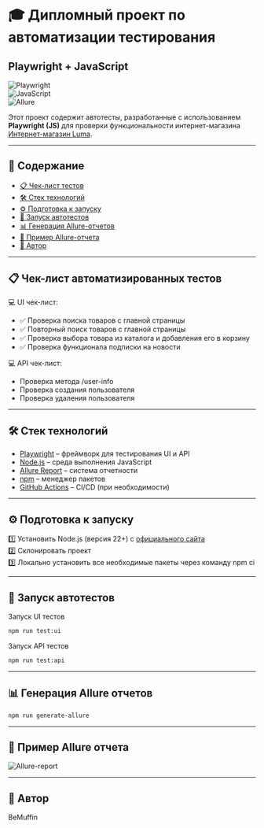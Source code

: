 # 🎓 Дипломный проект по автоматизации тестирования  
## **Playwright + JavaScript**  

![Playwright](https://img.shields.io/badge/Framework-Playwright-green)  
![JavaScript](https://img.shields.io/badge/Language-JavaScript-yellow)  
![Allure](https://img.shields.io/badge/Report-Allure-blue)  

Этот проект содержит автотесты, разработанные с использованием **Playwright (JS)** для проверки функциональности интернет-магазина [Интернет-магазин Luma](https://magento.softwaretestingboard.com/).  

---

## 📌 Содержание

- [📋 Чек-лист тестов](#cases)  
- [🛠️ Стек технологий](#stack)  
- [⚙️ Подготовка к запуску](#setup)  
- [🚀 Запуск автотестов](#autotests)  
- [📊 Генерация Allure-отчетов](#generateAllureReport)  
- [📑 Пример Allure-отчета](#allureReport)  
- [👤 Автор](#author)

---

<a id="cases"></a>

## 📋 Чек-лист автоматизированных тестов

💻 UI чек-лист:
- ✅ Проверка поиска товаров с главной страницы  
- ✅ Повторный поиск товаров с главной страницы  
- ✅ Проверка выбора товара из каталога и добавления его в корзину  
- ✅ Проверка функционала подписки на новости  

💻 API чек-лист:
- Проверка метода /user-info
- Проверка создания пользователя
- Проверка удаления пользователя

---

<a id="stack"></a>

## 🛠️ Стек технологий

- [Playwright](https://playwright.dev/) – фреймворк для тестирования UI и API  
- [Node.js](https://nodejs.org/) – среда выполнения JavaScript  
- [Allure Report](https://docs.qameta.io/allure/) – система отчетности  
- [npm](https://www.npmjs.com/) – менеджер пакетов  
- [GitHub Actions](https://github.com/features/actions) – CI/CD (при необходимости)

---
<a id="setup"></a>

## ⚙️ Подготовка к запуску

1️⃣ Установить Node.js (версия 22+) с [официального сайта](https://nodejs.org/)  
2️⃣ Склонировать проект  
3️⃣ Локально установить все необходимые пакеты через команду npm ci  

---

<a id="autotests"></a>

## 🚀 Запуск автотестов

Запуск UI тестов
```bash
npm run test:ui
```

Запуск API тестов
```bash
npm run test:api
```

---

<a id="generateAllureReport"></a>

## 📊 Генерация Allure отчетов

```bash
npm run generate-allure
```

---

<a id="allureReport"></a>

## 📑 Пример Allure отчета 

![Allure-report](images/allure.png)

---

<a id="author"></a>

## 👤 Автор

BeMuffin

